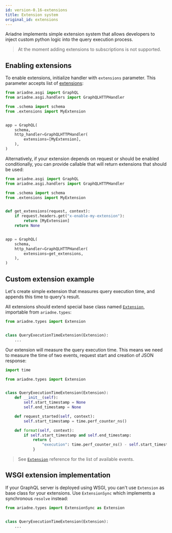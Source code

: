 ```yaml
---
id: version-0.16-extensions
title: Extension system
original_id: extensions
---
```


Ariadne implements simple extension system that allows developers to inject custom python logic into the query execution process.

> At the moment adding extensions to subscriptions is not supported.


## Enabling extensions

To enable extensions, initialize handler with `extensions` parameter. This parameter accepts list of [extensions](types-reference.md#extension):

```python
from ariadne.asgi import GraphQL
from ariadne.asgi.handlers import GraphQLHTTPHandler

from .schema import schema
from .extensions import MyExtension


app = GraphQL(
    schema,
    http_handler=GraphQLHTTPHandler(
        extensions=[MyExtension],
    ),
)
```

Alternatively, if your extension depends on request or should be enabled conditionally, you can provide callable that will return extensions that should be used:

```python
from ariadne.asgi import GraphQL
from ariadne.asgi.handlers import GraphQLHTTPHandler

from .schema import schema
from .extensions import MyExtension


def get_extensions(request, context):
    if request.headers.get("x-enable-my-extension"):
        return [MyExtension]
    return None


app = GraphQL(
    schema,
    http_handler=GraphQLHTTPHandler(
        extensions=get_extensions,
    ),
)
```


## Custom extension example

Let's create simple extension that measures query execution time, and appends this time to query's result.

All extensions should extend special base class named [`Extension`](types-reference.md#extension), importable from `ariadne.types`:

```python
from ariadne.types import Extension


class QueryExecutionTimeExtension(Extension):
    ...
```

Our extension will measure the query execution time. This means we need to measure the time of two events, request start and creation of JSON response:

```python
import time

from ariadne.types import Extension


class QueryExecutionTimeExtension(Extension):
    def __init__(self):
        self.start_timestamp = None
        self.end_timestamp = None

    def request_started(self, context):
        self.start_timestamp = time.perf_counter_ns()

    def format(self, context):
        if self.start_timestamp and self.end_timestamp:
            return {
                "execution": time.perf_counter_ns() - self.start_timestamp
            }
```

> See [`Extension`](types-reference.md#extension) reference for the list of available events.


## WSGI extension implementation

If your GraphQL server is deployed using WSGI, you can't use `Extension` as base class for your extensions. Use `ExtensionSync` which implements a synchronous `resolve` instead:

```python
from ariadne.types import ExtensionSync as Extension


class QueryExecutionTimeExtension(Extension):
    ...
```
